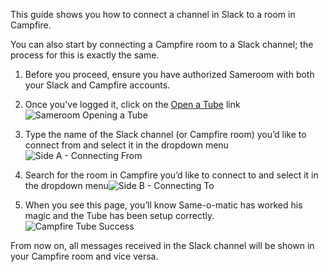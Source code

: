 This guide shows you how to connect a channel in Slack to a room in Campfire. 

You can also start by connecting a Campfire room to a Slack channel; the process for this is exactly the same.

1. Before you proceed, ensure you have authorized Sameroom with both your Slack and Campfire accounts.

2. Once you've logged it, click on the <a href="https://sameroom.io/open-a-tube" target="_blank">Open a Tube</a> link![Sameroom Opening a Tube](https://in.kato.im/e021132e67acf994d191a885ced37b56ca5155564db4a5d9d30146245ce6252/Sameroom%20Open%20Tube.png)

3. Type the name of the Slack channel (or Campfire room) you’d like to connect from and select it in the dropdown menu
![Side A - Connecting From](https://in.kato.im/92a0ee76d12d66d157ac423ded74b505d7f6346a51078597f66cd88080b217db/Sameroom%20Create%20Tube%20Side%20A%20copy.png)

3. Search for the room in Campfire you’d like to connect to and select it in the dropdown menu![Side B - Connecting To](https://in.kato.im/c4165374685fbc568c4ce5978ef1cbe531b1e5538df511480af925034d7308c/Sameroom%20Create%20Tube%20Side%20B%20copy.png)

4. When you see this page, you’ll know Same-o-matic has worked his magic and the Tube has been setup correctly.
![Campfire Tube Success](https://in.kato.im/588b2b3e2111dbbbf3aa681738241d623a8167ea78e04f8d40582b73d711af0b/Sameroom%20Campgfire%20Connection%20Success.png)


From now on, all messages received in the Slack channel will be shown in your Campfire room and vice versa.
